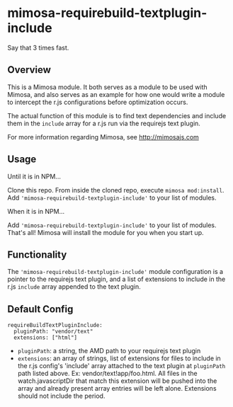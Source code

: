 mimosa-requirebuild-textplugin-include
===========

Say that 3 times fast.

## Overview

This is a Mimosa module.  It both serves as a module to be used with Mimosa, and also serves as an example for how one would write a module to intercept the r.js configurations before optimization occurs.

The actual function of this module is to find text dependencies and include them in the `include` array for a r.js run via the requirejs text plugin.

For more information regarding Mimosa, see http://mimosajs.com

## Usage

Until it is in NPM...

Clone this repo.  From inside the cloned repo, execute `mimosa mod:install`.  Add `'mimosa-requirebuild-textplugin-include'` to your list of modules.

When it is in NPM...

Add `'mimosa-requirebuild-textplugin-include'` to your list of modules.  That's all!  Mimosa will install the module for you when you start up.

## Functionality

The `'mimosa-requirebuild-textplugin-include'` module configuration is a pointer to the requirejs text plugin, and a list of extensions to include in the r.js `include` array appended to the text plugin.

## Default Config

```
requireBuildTextPluginInclude:
  pluginPath: "vendor/text"
  extensions: ["html"]
```

* `pluginPath`: a string, the AMD path to your requirejs text plugin
* `extensions`: an array of strings,  list of extensions for files to include in the r.js config's 'include' array attached to the text plugin at `pluginPath` path listed above.  Ex: vendor/text!app/foo.html. All files in the watch.javascriptDir that match this extension will be pushed into the array and already present array entries will be left alone. Extensions should not include the period.
